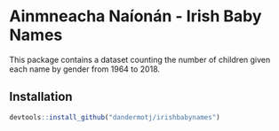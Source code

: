 # Ainmneacha Naíonán - Irish Baby Names

This package contains a dataset counting the number of children given each name by gender from 1964 to 2018.

## Installation

```r
devtools::install_github("dandermotj/irishbabynames")
```  

